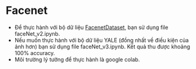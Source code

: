 # Facenet

* Để thực hành với bộ dữ liệu [FacenetDataset](https://github.com/phamdinhkhanh/FacenetDataset.git), bạn sử dụng file faceNet_v2.ipynb. 
* Nếu muốn thực hành với bộ dữ liệu YALE (đồng nhất về điều kiện của ảnh hơn) bạn sử dụng file faceNet_v3.ipynb. Kết quả thu được khoảng 100% accuracy.
* Môi trường lý tưởng để thực hành là google colab.

